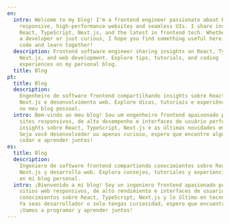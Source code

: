 ```yaml
---
en:
  intro: Welcome to my blog! I'm a frontend engineer passionate about building
    responsive, high-performance websites and seamless UIs. I share insights on
    React, TypeScript, Next.js, and the latest in frontend tech. Whether you're
    a developer or just curious, I hope you find something useful here. Let's
    code and learn together!
  description: Frontend software engineer sharing insights on React, TypeScript,
    Next.js, and web development. Explore tips, tutorials, and coding
    experiences on my personal blog.
  title: Blog
pt:
  title: Blog
  description:
    Engenheiro de software frontend compartilhando insights sobre React, TypeScript,
    Next.js e desenvolvimento web. Explore dicas, tutoriais e experiências de codificação
    no meu blog pessoal.
  intro: Bem-vindo ao meu blog! Sou um engenheiro frontend apaixonado por criar
    sites responsivos, de alto desempenho e interfaces de usuário perfeitas. Compartilho
    insights sobre React, TypeScript, Next.js e as últimas novidades em tecnologia frontend.
    Seja você desenvolvedor ou apenas curioso, espero que encontre algo útil aqui. Vamos
    codar e aprender juntos!
es:
  title: Blog
  description:
    Ingeniero de software frontend compartiendo conocimientos sobre React, TypeScript,
    Next.js y desarrollo web. Explora consejos, tutoriales y experiencias de codificación
    en mi blog personal.
  intro: ¡Bienvenido a mi blog! Soy un ingeniero frontend apasionado por crear
    sitios web responsivos, de alto rendimiento e interfaces de usuario fluidas. Comparto
    conocimientos sobre React, TypeScript, Next.js y lo último en tecnología frontend.
    Ya seas desarrollador o solo tengas curiosidad, espero que encuentres algo útil aquí.
    ¡Vamos a programar y aprender juntos!
---
```

